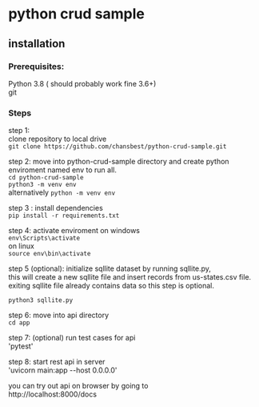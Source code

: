 # python crud sample


## installation 
### Prerequisites:
 Python 3.8 ( should probably work fine 3.6+)<br>
 git<br>

### Steps
step 1: <br>
clone repository to local drive <br>
`git clone https://github.com/chansbest/python-crud-sample.git`

step 2: move into python-crud-sample directory and create python enviroment named env to run all. <br>
`cd python-crud-sample` <br>
`python3 -m venv env`  <br>
alternatively `python -m venv env`  <br>

step 3 : install dependencies <br>
`pip install -r requirements.txt` <br>

step 4: activate enviroment
on windows<br>
`env\Scripts\activate`<br>
on linux<br>
`source env\bin\activate`<br>

step 5 (optional):
initialize sqllite dataset by running sqllite.py,<br>
this will create a new sqllite file and insert records from us-states.csv file.<br>
exiting sqllite file already contains data so this step is optional.<br>

`python3 sqllite.py`<br>


step 6: move into api directory<br>
`cd app`

step 7: (optional)  run test cases for api<br>
'pytest'

step 8: start rest api in server<br>
 'uvicorn main:app --host 0.0.0.0'

you can try out api on browser by going to <br>
http://localhost:8000/docs

